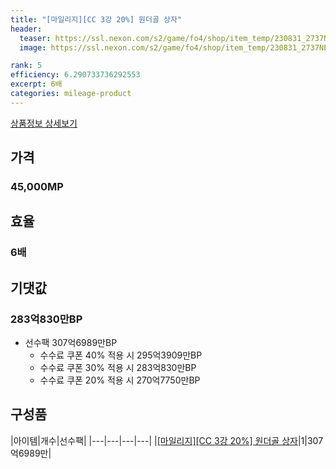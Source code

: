 ```yaml
---
title: "[마일리지][CC 3강 20%] 원더골 상자"
header:
  teaser: https://ssl.nexon.com/s2/game/fo4/shop/item_temp/230831_2737NE39PA12/201704153.png
  image: https://ssl.nexon.com/s2/game/fo4/shop/item_temp/230831_2737NE39PA12/201704153.png

rank: 5
efficiency: 6.290733736292553
excerpt: 6배
categories: mileage-product
---
```

[상품정보 상세보기](https://shop.fifaonline4.nexon.com/Shop/View?strPid=31098)


## 가격
### 45,000MP
## 효율
### 6배
## 기댓값
### 283억830만BP

- 선수팩 307억6989만BP
  - 수수료 쿠폰 40% 적용 시 295억3909만BP
  - 수수료 쿠폰 30% 적용 시 283억830만BP
  - 수수료 쿠폰 20% 적용 시 270억7750만BP

## 구성품

|아이템|개수|선수팩|
|---|---|---|---|
|[[마일리지][CC 3강 20%] 원더골 상자](/box/7228)|1|307억6989만|
